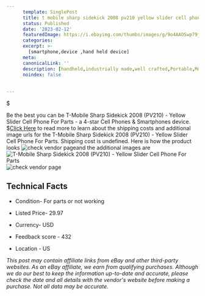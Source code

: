 ```yaml
---
      template: SinglePost
      title: t mobile sharp sidekick 2008 pv210 yellow slider cell phone for parts
      status: Published
      date: '2023-02-12'
      featuredImage: https://i.ebayimg.com/thumbs/images/g/9o4AAOSwp79jIVuO/s-l225.jpg
      categories: 
      excerpt: >-
        [smartphone,device ,hand held device]
      meta:
      canonicalLink: ''
      description: [handheld,industrially made,well crafted,Portable,Mobile,Compact,Convenient,Lightweight,Maneuverable,Man-portable,Miniature,Carriable,Hand-held,Light,Holdable,Transportable,Mobile device,Pocket-sized,On-the-go,Wireless,Cordless,Compact size,Convenient size, smartphone,device ,hand held device]
      noindex: false
      
        
---
```

$

Be the best you can be  T-Mobile Sharp Sidekick 2008 (PV210) - Yellow Slider Cell Phone For Parts - a 4-star Cell Phones & Smartphones device.
$[Click Here](https://www.ebay.com/itm/374439093735?hash=item572e4f25e7%3Ag%3A9o4AAOSwp79jIVuO&mkevt=1&mkcid=1&mkrid=711-53200-19255-0&campid=%253CePNCampaignId%253E&customid=%253CreferenceId%253E&toolid=10049) to read more to learn about the shipping costs and additional image urls for the T-Mobile Sharp Sidekick 2008 (PV210) - Yellow Slider Cell Phone For Parts. Shipping cost is undefined. Here is how the product looks ![check vendor page](https://i.ebayimg.com/thumbs/images/g/9o4AAOSwp79jIVuO/s-l225.jpg)and the additional images are![T-Mobile Sharp Sidekick 2008 (PV210) - Yellow Slider Cell Phone For Parts](https://i.ebayimg.com/images/g/9o4AAOSwp79jIVuO/s-l1600.jpg)![check vendor page](https://origin-galleryplus.ebayimg.com/ws/web/374439093735_2_0_1/225x225.jpg,https://origin-galleryplus.ebayimg.com/ws/web/374439093735_3_0_1/225x225.jpg,https://origin-galleryplus.ebayimg.com/ws/web/374439093735_4_0_1/225x225.jpg,https://origin-galleryplus.ebayimg.com/ws/web/374439093735_5_0_1/225x225.jpg,https://origin-galleryplus.ebayimg.com/ws/web/374439093735_6_0_1/225x225.jpg,https://origin-galleryplus.ebayimg.com/ws/web/374439093735_7_0_1/225x225.jpg)



 ## Technical Facts 



     
      

 - Condition- For parts or not working 


      

 - Listed Price- 29.97 


      

 - Currency- USD 


      

 - Feedback score - 432 


      

 - Location - US 


      
      

 *_This post may contain affiliate links from eBay and other third-party websites. As an eBay affiliate, we earn from qualifying purchases. Although we do our best to keep the information up-to-date and accurate, please check the date and all details with the vendor's website before making a purchase. Not all data may be accurate._*






